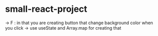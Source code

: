 ﻿# small-react-project
-> F : in that you are creating button that change background color when you click
        -> use useState and Array.map for creating that
